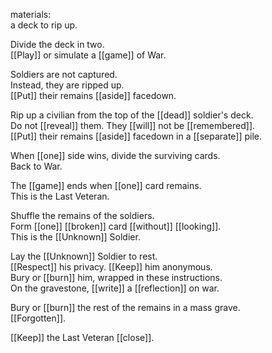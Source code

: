 materials:  
a deck to rip up.  
  
Divide the deck in two.  
[[Play]] or simulate a [[game]] of War.  
  
Soldiers are not captured.  
Instead, they are ripped up.  
[[Put]] their remains [[aside]] facedown.  
  
Rip up a civilian from the top of the [[dead]] soldier's deck.  
Do not [[reveal]] them. They [[will]] not be [[remembered]].  
[[Put]] their remains [[aside]] facedown in a [[separate]] pile.  
  
When [[one]] side wins, divide the surviving cards.  
Back to War.  
  
The [[game]] ends when [[one]] card remains.  
This is the Last Veteran.  
  
Shuffle the remains of the soldiers.  
Form [[one]] [[broken]] card [[without]] [[looking]].  
This is the [[Unknown]] Soldier.  
  
Lay the [[Unknown]] Soldier to rest.  
[[Respect]] his privacy. [[Keep]] him anonymous.  
Bury or [[burn]] him, wrapped in these instructions.  
On the gravestone, [[write]] a [[reflection]] on war.  
  
Bury or [[burn]] the rest of the remains in a mass grave.  
[[Forgotten]].  
  
[[Keep]] the Last Veteran [[close]].